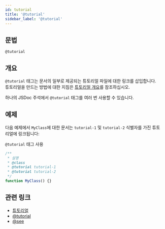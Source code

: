 ```yaml
---
id: tutorial
title: '@tutorial'
sidebar_label: '@tutorial'
---
```


## 문법

`@tutorial`

## 개요

`@tutorial` 태그는 문서의 일부로 제공되는 튜토리얼 파일에 대한 링크를 삽입합니다. 튜토리얼을 만드는 방법에 대한 지침은 [튜토리얼 개요](../about/tutorials.md)를 참조하십시오.

하나의 JSDoc 주석에서 `@tutorial` 태그를 여러 번 사용할 수 있습니다.

## 예제

다음 예제에서 `MyClass`에 대한 문서는 `tutorial-1` 및 `tutorial-2` 식별자를 가진 튜토리얼에 링크됩니다:

`@tutorial` 태그 사용

```js
/**
 * 설명
 * @class
 * @tutorial tutorial-1
 * @tutorial tutorial-2
 */
function MyClass() {}
```

## 관련 링크

- [튜토리얼](../about/tutorials.md)
- [@tutorial](./inline-tutorial.md)
- [@see](./see.md)